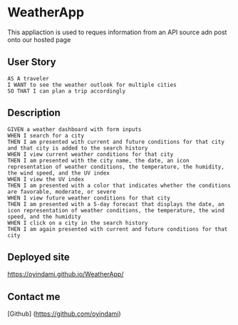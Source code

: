 # WeatherApp

This appliaction is used to reques information from an API source adn post onto our hosted page

## User Story

```
AS A traveler
I WANT to see the weather outlook for multiple cities
SO THAT I can plan a trip accordingly
```

## Description

```
GIVEN a weather dashboard with form inputs
WHEN I search for a city
THEN I am presented with current and future conditions for that city and that city is added to the search history
WHEN I view current weather conditions for that city
THEN I am presented with the city name, the date, an icon representation of weather conditions, the temperature, the humidity, the wind speed, and the UV index
WHEN I view the UV index
THEN I am presented with a color that indicates whether the conditions are favorable, moderate, or severe
WHEN I view future weather conditions for that city
THEN I am presented with a 5-day forecast that displays the date, an icon representation of weather conditions, the temperature, the wind speed, and the humidity
WHEN I click on a city in the search history
THEN I am again presented with current and future conditions for that city
```
## Deployed site 

https://oyindami.github.io/WeatherApp/
## Contact me

[Github] (https://github.com/oyindami)
